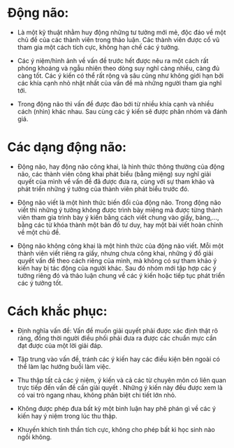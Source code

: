 ﻿
# Động não: 
- Là một kỹ thuật nhằm huy động những tư tưởng mới mẻ, độc đáo về một chủ đề của các thành viên trong thảo luận. Các thành viên được cổ vũ tham gia một cách tích cực, không hạn chế các ý tưởng.

- Các ý niệm/hình ảnh về vấn đề trước hết được nêu ra một cách rất phóng khoáng và ngẫu nhiên theo dòng suy nghĩ càng nhiều, càng đủ càng tốt. Các ý kiến có thể rất rộng và sâu cũng như không giới hạn bởi các khía cạnh nhỏ nhặt nhất của vấn đề mà những người tham gia nghĩ tới.

- Trong động não thì vấn đề được đào bới từ nhiều khía cạnh và nhiều cách (nhìn) khác nhau. Sau cùng các ý kiến sẽ được phân nhóm và đánh giá.

# Các dạng động não: 
- Động não, hay động não công khai, là hình thức thông thường của động não, các thành viên công khai phát biểu (bằng miệng) suy nghĩ giải quyết của mình về vấn đề đã được đưa ra, cùng với sự tham khảo và phát triển những ý tưởng của thành viên phát biểu trước đó.

- Động não viết là một hình thức biến đổi của động não. Trong động não viết thì những ý tưởng không được trình bày miệng mà được từng thành viên tham gia trình bày ý kiến bằng cách viết chung vào giấy, bảng,..., bằng các từ khóa thành một bản đồ tư duy, hay một bài viết hoàn chỉnh về một chủ đề.

- Động não không công khai là một hình thức của động não viết. Mỗi một thành viên viết riêng ra giấy, nhưng chưa công khai, những ý đồ giải quyết vấn đề theo cách riêng của mình, mà không có sự tham khảo ý kiến hay bị tác động của người khác. Sau đó nhóm mới tập hợp các ý tưởng riêng đó và thảo luận chung về các ý kiến hoặc tiếp tục phát triển các ý tưởng tốt.

# Cách khắc phục:
- Định nghĩa vấn đề: Vấn đề muốn giải quyết phải được xác định thật rõ ràng, đồng thời người điều phối phải đưa ra được các chuẩn mực cần đạt được của một lời giải đáp.

- Tập trung vào vấn đề, tránh các ý kiến hay các điều kiện bên ngoài có thể làm lạc hướng buổi làm việc.

- Thu thập tất cả các ý niệm, ý kiến và cả các từ chuyên môn có liên quan trực tiếp đến vấn đề cần giải quyết . Những ý kiến này đều được xem là có vai trò ngang nhau, không phân biệt chi tiết lớn nhỏ.

- Không được phép đưa bất kỳ một bình luận hay phê phán gì về các ý kiến hay ý niệm trong lúc thu thập.

- Khuyến khích tinh thần tích cực, không cho phép bất kì học sinh nào ngồi không.
